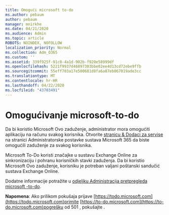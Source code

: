 ```yaml
---
title: Omogući microsoft to-do
ms.author: pebaum
author: pebaum
manager: mnirkhe
ms.date: 04/21/2020
ms.audience: Admin
ms.topic: article
ROBOTS: NOINDEX, NOFOLLOW
localization_priority: Normal
ms.collection: Adm_O365
ms.custom: ''
ms.assetid: 339f925f-91c8-4a1d-902b-f920e58999df
ms.openlocfilehash: 5221f9937d46897303bbe02ee4d13cd72ebe9ffb
ms.sourcegitcommit: 55eff703a17e500681d8fa6a87eb067019ade3cc
ms.translationtype: MT
ms.contentlocale: hr-HR
ms.lasthandoff: 04/22/2020
ms.locfileid: "43703491"
---
```

# <a name="how-to-enable-microsoft-to-do"></a>Omogućivanje microsoft-to-do

Da bi koristio Microsoft Ovo zaduženje, administrator mora omogućiti aplikaciju na računu svakog korisnika. Otvorite [stranicu &amp; Dodaci za servise](https://portal.office.com/adminportal/home#/Settings/ServicesAndAddIns) na stranici Administratorske postavke sustava Microsoft 365 da biste omogućili zaduženje za svakog korisnika.
  
Microsoft To-Do koristi značajke u sustavu Exchange Online za sinkronizaciju i pohranu korisničkih stavki zaduženja. Da bi koristio Microsoft Ovo zaduženje, korisniku je potreban valjani poštanski sandučić sustava Exchange Online.
  
Dodatne informacije potražite u [odjeljku Administracija pretpregleda microsoft -to-do](https://support.office.com/article/490c1a8c-2333-4952-8125-841afadb9620.aspx).
  
 **Napomena**: Ako prilikom pokušaja prijave [https://todo.microsoft.com](https://todo.microsoft.com)primite [https://to-do.microsoft.com](https://to-do.microsoft.com)pogrešku od 501 , pokušajte .
  

